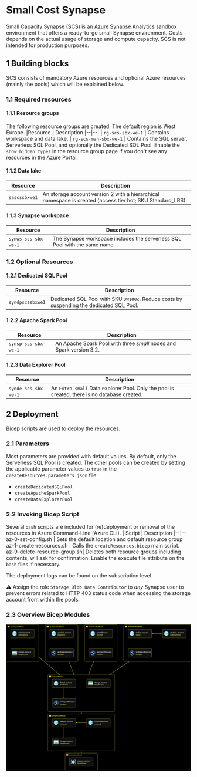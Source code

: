 # Small Cost Synapse
Small Capacity Synapse (SCS) is an [Azure Synapse Analytics](https://learn.microsoft.com/en-us/azure/synapse-analytics/) sandbox environment that offers a ready-to-go small Synapse environment. Costs depends on the actual usage of storage and compute capacity. SCS is not intended for production purposes. 

## 1 Building blocks 
SCS consists of mandatory Azure resources and optional Azure resources (mainly the pools) which will be explained below. 

### 1.1 Required resources
#### 1.1.1 Resource groups 
The following resource groups are created. The default region is West Europe. 
|Resource | Description
|--|--|
| `rg-scs-sbx-we-1` | Contains workspace and data lake.
| `rg-scs-man-sbx-we-1` | Contains the SQL server, Serverless SQL Pool, and optionally the Dedicated SQL Pool. Enable the  `show hidden types` in the resource group page if you don't see any resources in the Azure Portal. 

#### 1.1.2 Data lake  
|Resource | Description
|--|--|
|`sascssbxwe1` |An storage account version 2 with a hierarchical namespace is created (access tier hot; SKU Standard_LRS).

#### 1.1.3 Synapse workspace
|Resource | Description
|--|--|
|`synws-scs-sbx-we-1` |The Synapse workspace includes the serverless SQL Pool with the same name.

### 1.2 Optional Resources 
#### 1.2.1 Dedicated SQL Pool
|Resource | Description
|--|--|
|`syndpscssbxwe1` | Dedicated SQL Pool with SKU `DW100c`. Reduce costs by suspending the dedicated SQL Pool.

#### 1.2.2 Apache Spark Pool
|Resource | Description
|--|--|
|`synsp-scs-sbx-we-1` |An Apache Spark Pool with three _small_ nodes and Spark version 3.2.

#### 1.2.3 Data Explorer Pool 
|Resource | Description
|--|--|
`synde-scs-sbx-we-1` |An `Extra small` Data explorer Pool. Only the pool is created, there is no database created.

## 2 Deployment
[Bicep](https://learn.microsoft.com/en-us/azure/azure-resource-manager/bicep/overview?tabs=bicep) scripts are used to deploy the resources. 
### 2.1 Parameters 
Most parameters are provided with default values. By default, only the Serverless SQL Pool is created. The other pools can be created by setting the applicable parameter values to `true` in the `createResources.parameters.json` file:
- `createDedicatedSQLPool`
- `createApacheSparkPool`
- `createDataExplorerPool`

### 2.2 Invoking Bicep Script
Several `bash` scripts are included for (re)deployment or removal of the resources in Azure Command-Line (Azure CLI). 
| Script | Description
|--|--
az-0-set-config.sh | Sets the default location and default resource group
az-1-create-resources.sh | Calls the `createResources.bicep` main script.   
az-9-delete-resource-group.sh| Deletes both resource groups including contents, will ask for confirmation.
Enable the execute file attribute on the `bash` files if necessary.

The deployment logs can be found on the subscription level.

⚠️ Assign the role `Storage Blob Data Contributor` to *any* Synapse user to prevent errors related to HTTP 403 status code when accessing the storage account from within the pools. 

### 2.3 Overview Bicep Modules
![Overview Bicep modules Small Capacity Synapse](bicep-modules.png "Overview Bicep modules Small Capacity Synapse")